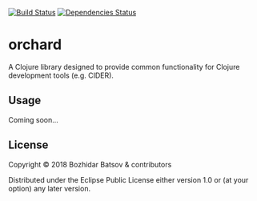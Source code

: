 [![Build Status](https://travis-ci.org/clojure-emacs/orchard.png?branch=master)](https://travis-ci.org/clojure-emacs/orchard)
[![Dependencies Status](https://versions.deps.co/clojure-emacs/orchard/status.svg)](https://versions.deps.co/clojure-emacs/orchard)

# orchard

A Clojure library designed to provide common functionality for Clojure development tools (e.g. CIDER).

## Usage

Coming soon...

## License

Copyright © 2018 Bozhidar Batsov & contributors

Distributed under the Eclipse Public License either version 1.0 or (at
your option) any later version.
